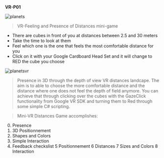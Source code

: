 **VR-P01**

![planets](https://cloud.githubusercontent.com/assets/17754060/20502096/f69dc99c-b012-11e6-80a2-0e9297550cce.jpg)

> VR-Feeling and Presence of Distances mini-game

  * There are cubes in front of you at distances between 2.5 and 30 meters
  * Take the time to look at them
  * Feel which one is the one that feels the most comfortable distance for you 
  * Click on it with your Google Cardboard Head Set and it will change to RED the cube you choose
  
![planetsvr](https://cloud.githubusercontent.com/assets/17754060/20501895/1a78ca0c-b012-11e6-8287-572e3d3b9cb8.jpg)

> Presence in 3D through the depth of view VR distances landcape. The aim is to able to choose the more comfortable distance
and the distance where one does not feel the depth of field anymore. You can achieve that through clicking over the cubes with the GazeClick functionality from Google VR SDK and turning them to Red through some simple C# scripting.


> Mini-VR Distances Game accomplishes:

  0. Presence
  1. 3D Positionnement
  2. Shapes and Colors
  3. Simple Interaction
  4. Feedback checkslist
  5 Positionnement
  6 Distances
  7 Sizes and Colors
  8 Interaction

